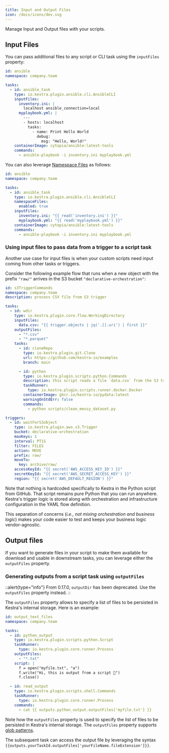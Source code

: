 ```yaml
---
title: Input and Output Files
icon: /docs/icons/dev.svg
---
```


Manage Input and Output files with your scripts.

## Input Files

You can pass additional files to any script or CLI task using the `inputFiles` property:

```yaml
id: ansible
namespace: company.team

tasks:
  - id: ansible_task
    type: io.kestra.plugin.ansible.cli.AnsibleCLI
    inputFiles:
      inventory.ini: |
        localhost ansible_connection=local
      myplaybook.yml: |
        ---
        - hosts: localhost
          tasks:
            - name: Print Hello World
              debug:
                msg: "Hello, World!"
    containerImage: cytopia/ansible:latest-tools
    commands:
      - ansible-playbook -i inventory.ini myplaybook.yml
```

You can also leverage [Namespace Files](https://kestra.io/docs/developer-guide/namespace-files) as follows:

```yaml
id: ansible
namespace: company.team

tasks:
  - id: ansible_task
    type: io.kestra.plugin.ansible.cli.AnsibleCLI
    namespaceFiles:
      enabled: true
    inputFiles:
      inventory.ini: "{{ read('inventory.ini') }}"
      myplaybook.yml: "{{ read('myplaybook.yml') }}"
    containerImage: cytopia/ansible:latest-tools
    commands:
      - ansible-playbook -i inventory.ini myplaybook.yml
```

### Using input files to pass data from a trigger to a script task

Another use case for input files is when your custom scripts need input coming from other tasks or triggers.

Consider the following example flow that runs when a new object with the prefix `"raw/"` arrives in the S3 bucket `"declarative-orchestration"`:

```yaml
id: s3TriggerCommands
namespace: company.team
description: process CSV file from S3 trigger

tasks:
  - id: wdir
    type: io.kestra.plugin.core.flow.WorkingDirectory
    inputFiles:
      data.csv: "{{ trigger.objects | jq('.[].uri') | first }}"
    outputFiles:
      - "*.csv"
      - "*.parquet"
    tasks:
      - id: cloneRepo
        type: io.kestra.plugin.git.Clone
        url: https://github.com/kestra-io/examples
        branch: main

      - id: python
        type: io.kestra.plugin.scripts.python.Commands
        description: this script reads a file `data.csv` from the S3 trigger
        taskRunner:
          type: io.kestra.plugin.scripts.runner.docker.Docker
        containerImage: ghcr.io/kestra-io/pydata:latest
        warningOnStdErr: false
        commands:
          - python scripts/clean_messy_dataset.py

triggers:
  - id: waitForS3object
    type: io.kestra.plugin.aws.s3.Trigger
    bucket: declarative-orchestration
    maxKeys: 1
    interval: PT1S
    filter: FILES
    action: MOVE
    prefix: raw/
    moveTo:
      key: archive/raw/
    accessKeyId: "{{ secret('AWS_ACCESS_KEY_ID') }}"
    secretKeyId: "{{ secret('AWS_SECRET_ACCESS_KEY') }}"
    region: "{{ secret('AWS_DEFAULT_REGION') }}"

```

Note that nothing is hardcoded specifically to Kestra in the Python script from GitHub. That script remains pure Python that you can run anywhere. Kestra's trigger logic is stored along with orchestration and infrastructure configuration in the YAML flow definition.

This separation of concerns (*i.e., not mixing orchestration and business logic*) makes your code easier to test and keeps your business logic vendor-agnostic.

## Output files

If you want to generate files in your script to make them available for download and usable in downstream tasks, you can leverage either the `outputFiles` property.

### Generating outputs from a script task using `outputFiles`

::alert{type="info"}
From 0.17.0, `outputDir` has been deprecated. Use the `outputFiles` property instead.
::

The `outputFiles` property allows to specify a list of files to be persisted in Kestra's internal storage. Here is an example:

```yaml
id: output_text_files
namespace: company.team

tasks:
  - id: python_output
    type: io.kestra.plugin.scripts.python.Script
    taskRunner:
      type: io.kestra.plugin.core.runner.Process
    outputFiles:
      - "*.txt"
    script: |
      f = open("myfile.txt", "a")
      f.write("Hi, this is output from a script 👋")
      f.close()

  - id: read_output
    type: io.kestra.plugin.scripts.shell.Commands
    taskRunner:
      type: io.kestra.plugin.core.runner.Process
    commands:
      - cat {{ outputs.python_output.outputFiles['myfile.txt'] }}
```

Note how the `outputFiles` property is used to specify the list of files to be persisted in Kestra's internal storage. The `outputFiles` property supports [glob patterns](https://en.wikipedia.org/wiki/Glob_(programming)).

The subsequent task can access the output file by leveraging the syntax `{{outputs.yourTaskId.outputFiles['yourFileName.fileExtension']}}`.
